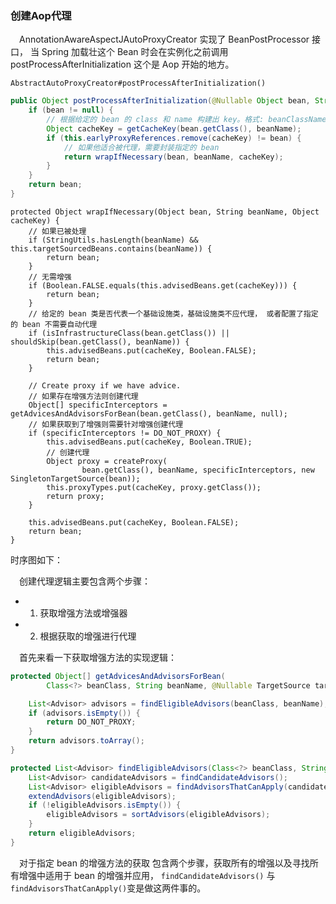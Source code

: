 ### 创建Aop代理
&ensp;&ensp;AnnotationAwareAspectJAutoProxyCreator 实现了 BeanPostProcessor 接口，
当 Spring 加载壮这个 Bean 时会在实例化之前调用 postProcessAfterInitialization 这个是 Aop 开始的地方。

`AbstractAutoProxyCreator#postProcessAfterInitialization()`

```java
public Object postProcessAfterInitialization(@Nullable Object bean, String beanName) {
    if (bean != null) {
        // 根据给定的 bean 的 class 和 name 构建出 key。格式: beanClassName_beanName
        Object cacheKey = getCacheKey(bean.getClass(), beanName);
        if (this.earlyProxyReferences.remove(cacheKey) != bean) {
            // 如果他适合被代理，需要封装指定的 bean
            return wrapIfNecessary(bean, beanName, cacheKey);
        }
    }
    return bean;
}
```

```
protected Object wrapIfNecessary(Object bean, String beanName, Object cacheKey) {
    // 如果已被处理
    if (StringUtils.hasLength(beanName) && this.targetSourcedBeans.contains(beanName)) {
        return bean;
    }
    // 无需增强
    if (Boolean.FALSE.equals(this.advisedBeans.get(cacheKey))) {
        return bean;
    }
    // 给定的 bean 类是否代表一个基础设施类，基础设施类不应代理， 或者配置了指定的 bean 不需要自动代理
    if (isInfrastructureClass(bean.getClass()) || shouldSkip(bean.getClass(), beanName)) {
        this.advisedBeans.put(cacheKey, Boolean.FALSE);
        return bean;
    }

    // Create proxy if we have advice.
    // 如果存在增强方法则创建代理
    Object[] specificInterceptors = getAdvicesAndAdvisorsForBean(bean.getClass(), beanName, null);
    // 如果获取到了增强则需要针对增强创建代理
    if (specificInterceptors != DO_NOT_PROXY) {
        this.advisedBeans.put(cacheKey, Boolean.TRUE);
        // 创建代理
        Object proxy = createProxy(
                bean.getClass(), beanName, specificInterceptors, new SingletonTargetSource(bean));
        this.proxyTypes.put(cacheKey, proxy.getClass());
        return proxy;
    }

    this.advisedBeans.put(cacheKey, Boolean.FALSE);
    return bean;
}
```
时序图如下：


&ensp;&ensp;创建代理逻辑主要包含两个步骤：

- 1. 获取增强方法或增强器
- 2. 根据获取的增强进行代理

&ensp;&ensp;首先来看一下获取增强方法的实现逻辑：

```java
protected Object[] getAdvicesAndAdvisorsForBean(
        Class<?> beanClass, String beanName, @Nullable TargetSource targetSource) {

    List<Advisor> advisors = findEligibleAdvisors(beanClass, beanName);
    if (advisors.isEmpty()) {
        return DO_NOT_PROXY;
    }
    return advisors.toArray();
}
```

```java
protected List<Advisor> findEligibleAdvisors(Class<?> beanClass, String beanName) {
    List<Advisor> candidateAdvisors = findCandidateAdvisors();
    List<Advisor> eligibleAdvisors = findAdvisorsThatCanApply(candidateAdvisors, beanClass, beanName);
    extendAdvisors(eligibleAdvisors);
    if (!eligibleAdvisors.isEmpty()) {
        eligibleAdvisors = sortAdvisors(eligibleAdvisors);
    }
    return eligibleAdvisors;
}
```
&ensp;&ensp;对于指定 bean 的增强方法的获取 包含两个步骤，获取所有的增强以及寻找所有增强中适用于 bean 的增强并应用，
`findCandidateAdvisors()` 与 `findAdvisorsThatCanApply()`变是做这两件事的。


